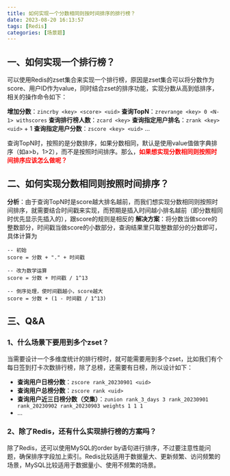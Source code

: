 ```yaml
---
title: 如何实现一个分数相同则按时间排序的排行榜？
date: 2023-08-20 16:13:57
tags: [Redis]
categories: [场景题]
---
```


## 一、如何实现一个排行榜？
可以使用Redis的zset集合来实现一个排行榜，原因是zset集合可以将分数作为score、用户ID作为value，同时结合zset的排序功能，实现分数从高到低排序，相关的操作命令如下：

**增加分数**：`zincrby <key> <score> <uid>`
**查询TopN**：`zrevrange <key> 0 <N-1> withscores`
**查询排行榜人数**：`zcard <key>`
**查询指定用户排名**：`zrank <key> <uid>` + 1
**查询指定用户分数**：`zscore <key> <uid>`
...

查询TopN时，按照的是分数排序，如果分数相同，默认是使用value值做字典排序（如a>b，1>2），而不是按照时间排序。那么，<font color=red>**如果想实现分数相同则按照时间排序应该怎么做呢？**</font>

## 二、如何实现分数相同则按照时间排序？
**分析**：由于查询TopN时是score越大排名越前，而我们想实现分数相同则按照时间排序，就需要结合时间戳来实现，而预期是插入时间越小排名越前（即分数相同时优先显示先插入的），跟score的规则是相反的
**解决方案**：将分数当做score的整数部分，时间戳当做score的小数部分，查询结果里只取整数部分的分数即可，具体计算为
```
-- 初始
score = 分数 + "." + 时间戳

-- 改为数学运算
score = 分数 + 时间戳 / 1^13

-- 倒序处理，使时间戳越小，score越大
score = 分数 + (1 - 时间戳 / 1^13)
```

## 三、Q&A
### 1、什么场景下要用到多个zset？
当需要设计一个多维度统计的排行榜时，就可能需要用到多个zset，比如我们有个每日签到打卡次数排行榜，除了总榜，还需要有日榜，所以设计如下：
* **查询用户日榜分数**：`zscore rank_20230901 <uid>`
* **查询用户总榜分数**：`zscore rank <uid>`
* **查询用户近三日榜分数（交集）**：`zunion rank_3_days 3 rank_20230901 rank_20230902 rank_20230903 weights 1 1 1`
* ...

### 2、除了Redis，还有什么实现排行榜的方案吗？
除了Redis，还可以使用MySQL的order by语句进行排序，不过要注意性能问题，确保排序字段加上索引。Redis比较适用于数据量大、更新频繁、访问频繁的场景，MySQL比较适用于数据量小、使用不频繁的场景。